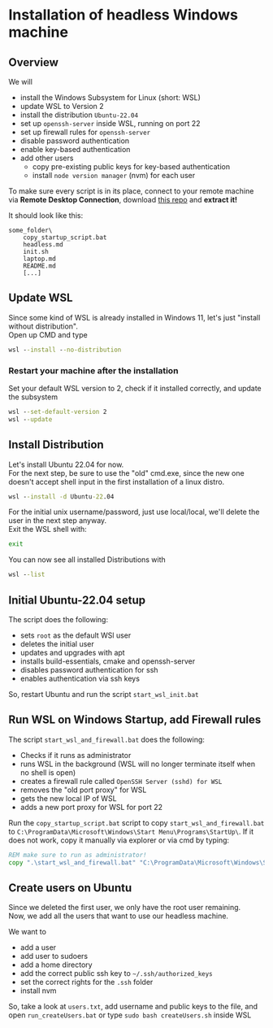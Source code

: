 # Installation of headless Windows machine

## Overview

We will

-   install the Windows Subsystem for Linux (short: WSL)
-   update WSL to Version 2
-   install the distribution `Ubuntu-22.04`
-   set up `openssh-server` inside WSL, running on port 22
-   set up firewall rules for `openssh-server`
-   disable password authentication
-   enable key-based authentication
-   add other users
    -   copy pre-existing public keys for key-based authentication
    -   install `node version manager` (nvm) for each user

To make sure every script is in its place, connect to your remote machine via **Remote Desktop Connection**, download [this repo](github.com/subnetz/WSL-Init/archive/master.zip) and **extract it!**

It should look like this:

```
some_folder\
    copy_startup_script.bat
    headless.md
    init.sh
    laptop.md
    README.md
    [...]
```

## Update WSL

Since some kind of WSL is already installed in Windows 11, let's just "install without distribution".  
Open up CMD and type

```bat
wsl --install --no-distribution
```

### Restart your machine after the installation

Set your default WSL version to 2, check if it installed correctly, and update the subsystem

```bat
wsl --set-default-version 2
wsl --update
```

## Install Distribution

Let's install Ubuntu 22.04 for now.  
For the next step, be sure to use the "old" cmd.exe, since the new one doesn't accept shell input in the first installation of a linux distro.

```bat
wsl --install -d Ubuntu-22.04
```

For the initial unix username/password, just use local/local, we'll delete the user in the next step anyway.  
Exit the WSL shell with:

```bash
exit
```

You can now see all installed Distributions with

```bat
wsl --list
```

## Initial Ubuntu-22.04 setup

The script does the following:

-   sets `root` as the default WSl user
-   deletes the initial user
-   updates and upgrades with apt
-   installs build-essentials, cmake and openssh-server
-   disables password authentication for ssh
-   enables authentication via ssh keys

So, restart Ubuntu and run the script `start_wsl_init.bat`

## Run WSL on Windows Startup, add Firewall rules

The script `start_wsl_and_firewall.bat` does the following:

-   Checks if it runs as administrator
-   runs WSL in the background (WSL will no longer terminate itself when no shell is open)
-   creates a firewall rule called `OpenSSH Server (sshd) for WSL`
-   removes the "old port proxy" for WSL
-   gets the new local IP of WSL
-   adds a new port proxy for WSL for port 22

Run the `copy_startup_script.bat` script to copy `start_wsl_and_firewall.bat` to `C:\ProgramData\Microsoft\Windows\Start Menu\Programs\StartUp\`. If it does not work, copy it manually via explorer or via cmd by typing:

```bat
REM make sure to run as administrator!
copy ".\start_wsl_and_firewall.bat" "C:\ProgramData\Microsoft\Windows\Start Menu\Programs\StartUp\" /Y
```

## Create users on Ubuntu

Since we deleted the first user, we only have the root user remaining.  
Now, we add all the users that want to use our headless machine.

We want to

-   add a user
-   add user to sudoers
-   add a home directory
-   add the correct public ssh key to `~/.ssh/authorized_keys`
-   set the correct rights for the `.ssh` folder
-   install nvm

So, take a look at `users.txt`, add username and public keys to the file, and open `run_createUsers.bat` or type `sudo bash createUsers.sh` inside WSL
